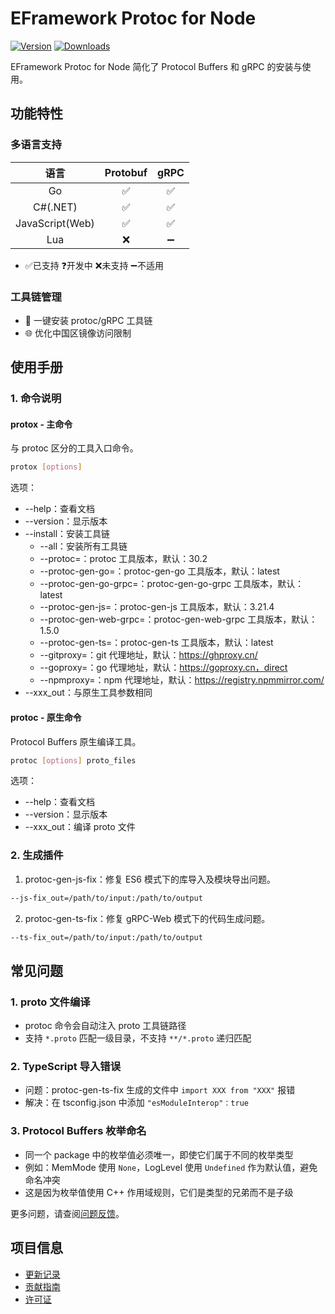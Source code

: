 # EFramework Protoc for Node

[![Version](https://img.shields.io/npm/v/org.eframework.nod.pbx)](https://www.npmjs.com/package/org.eframework.nod.pbx)
[![Downloads](https://img.shields.io/npm/dm/org.eframework.nod.pbx)](https://www.npmjs.com/package/org.eframework.nod.pbx)  

EFramework Protoc for Node 简化了 Protocol Buffers 和 gRPC 的安装与使用。

## 功能特性

### 多语言支持
| 语言 | Protobuf | gRPC |
|:---:|:---:|:---:|
| Go | ✅ | ✅ |
| C#(.NET) | ✅ | ✅ |
| JavaScript(Web) | ✅ | ✅ |
| Lua | ❌ | ➖ |
- ✅已支持  ❓开发中  ❌未支持  ➖不适用

### 工具链管理
- 🚀 一键安装 protoc/gRPC 工具链
- 🌐 优化中国区镜像访问限制

## 使用手册

### 1. 命令说明

#### protox - 主命令
与 protoc 区分的工具入口命令。

```bash
protox [options]
```

选项：
- --help：查看文档
- --version：显示版本
- --install：安装工具链
  - --all：安装所有工具链
  - --protoc=<ver>：protoc 工具版本，默认：30.2
  - --protoc-gen-go=<ver>：protoc-gen-go 工具版本，默认：latest
  - --protoc-gen-go-grpc=<ver>：protoc-gen-go-grpc 工具版本，默认：latest
  - --protoc-gen-js=<ver>：protoc-gen-js 工具版本，默认：3.21.4
  - --protoc-gen-web-grpc=<ver>：protoc-gen-web-grpc 工具版本，默认：1.5.0
  - --protoc-gen-ts=<ver>：protoc-gen-ts 工具版本，默认：latest
  - --gitproxy=<url>：git 代理地址，默认：https://ghproxy.cn/
  - --goproxy=<url>：go 代理地址，默认：https://goproxy.cn，direct
  - --npmproxy=<url>：npm 代理地址，默认：https://registry.npmmirror.com/
- --xxx_out：与原生工具参数相同

#### protoc - 原生命令
Protocol Buffers 原生编译工具。

```bash
protoc [options] proto_files
```

选项：
- --help：查看文档
- --version：显示版本
- --xxx_out：编译 proto 文件

### 2. 生成插件

1. protoc-gen-js-fix：修复 ES6 模式下的库导入及模块导出问题。

```bash
--js-fix_out=/path/to/input:/path/to/output
```

2. protoc-gen-ts-fix：修复 gRPC-Web 模式下的代码生成问题。

```bash
--ts-fix_out=/path/to/input:/path/to/output
```

## 常见问题

### 1. proto 文件编译
- protoc 命令会自动注入 proto 工具链路径
- 支持 `*.proto` 匹配一级目录，不支持 `**/*.proto` 递归匹配

### 2. TypeScript 导入错误
- 问题：protoc-gen-ts-fix 生成的文件中 `import XXX from "XXX"` 报错
- 解决：在 tsconfig.json 中添加 `"esModuleInterop"：true`

### 3. Protocol Buffers 枚举命名
- 同一个 package 中的枚举值必须唯一，即使它们属于不同的枚举类型
- 例如：MemMode 使用 `None`，LogLevel 使用 `Undefined` 作为默认值，避免命名冲突
- 这是因为枚举值使用 C++ 作用域规则，它们是类型的兄弟而不是子级

更多问题，请查阅[问题反馈](CONTRIBUTING.md#问题反馈)。

## 项目信息

- [更新记录](CHANGELOG.md)
- [贡献指南](CONTRIBUTING.md)
- [许可证](LICENSE)
